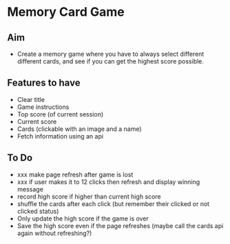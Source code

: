 # Memory Card Game

## Aim

- Create a memory game where you have to always select different different cards, and see if you can get the highest score possible.

## Features to have

- Clear title
- Game instructions
- Top score (of current session)
- Current score
- Cards (clickable with an image and a name)
- Fetch information using an api

## To Do

- xxx make page refresh after game is lost
- xxx if user makes it to 12 clicks then refresh and display winning message
- record high score if higher than current high score
- shuffle the cards after each click (but remember their clicked or not clicked status)
- Only update the high score if the game is over
- Save the high score even if the page refreshes (maybe call the cards api again without refreshing?)
